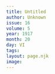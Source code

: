```yaml
---
title: Untitled
author: Unknown
issue: 16
volume: 5
year: 1917
month: 20
day: VI
tags:
layout: page.njk
image:
---
```


